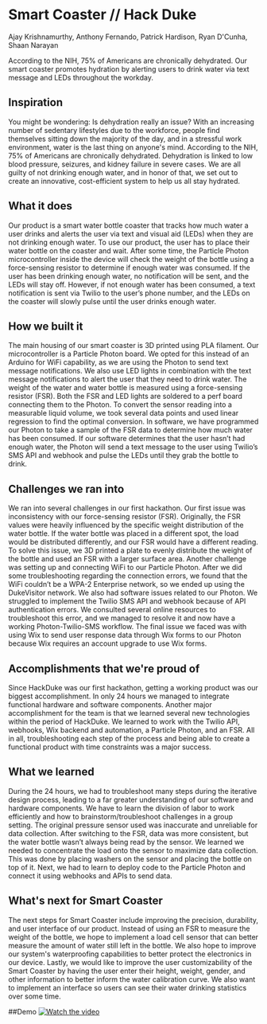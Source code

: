 # Smart Coaster // Hack Duke
Ajay Krishnamurthy, Anthony Fernando, Patrick Hardison, Ryan D'Cunha, Shaan Narayan

According to the NIH, 75% of Americans are chronically dehydrated. Our smart coaster promotes hydration by alerting users to drink water via text message and LEDs throughout the workday. 
 
## Inspiration
You might be wondering: Is dehydration really an issue? With an increasing number of sedentary lifestyles due to the workforce, people find themselves sitting down the majority of the day, and in a stressful work environment, water is the last thing on anyone's mind. According to the NIH, 75% of Americans are chronically dehydrated. Dehydration is linked to low blood pressure, seizures, and kidney failure in severe cases. We are all guilty of not drinking enough water, and in honor of that, we set out to create an innovative, cost-efficient system to help us all stay hydrated.

## What it does
Our product is a smart water bottle coaster that tracks how much water a user drinks and alerts the user via text and visual aid (LEDs) when they are not drinking enough water. To use our product, the user has to place their water bottle on the coaster and wait. After some time, the Particle Photon microcontroller inside the device will check the weight of the bottle using a force-sensing resistor to determine if enough water was consumed. If the user has been drinking enough water, no notification will be sent, and the LEDs will stay off. However, if not enough water has been consumed, a text notification is sent via Twilio to the user’s phone number, and the LEDs on the coaster will slowly pulse until the user drinks enough water.

## How we built it
The main housing of our smart coaster is 3D printed using PLA filament. Our microcontroller is a Particle Photon board. We opted for this instead of an Arduino for WiFi capability, as we are using the Photon to send text message notifications. We also use LED lights in combination with the text message notifications to alert the user that they need to drink water. The weight of the water and water bottle is measured using a force-sensing resistor (FSR).  Both the FSR and LED lights are soldered to a perf board connecting them to the Photon. To convert the sensor reading into a measurable liquid volume, we took several data points and used linear regression to find the optimal conversion. In software, we have programmed our Photon to take a sample of the FSR data to determine how much water has been consumed. If our software determines that the user hasn’t had enough water, the Photon will send a text message to the user using Twilio’s SMS API and webhook and pulse the LEDs until they grab the bottle to drink.

## Challenges we ran into
We ran into several challenges in our first hackathon. Our first issue was inconsistency with our force-sensing resistor (FSR). Originally, the FSR values were heavily influenced by the specific weight distribution of the water bottle. If the water bottle was placed in a different spot, the load would be distributed differently, and our FSR would have a different reading. To solve this issue, we 3D printed a plate to evenly distribute the weight of the bottle and used an FSR with a larger surface area. Another challenge was setting up and connecting WiFi to our Particle Photon. After we did some troubleshooting regarding the connection errors, we found that the WiFi couldn’t be a WPA-2 Enterprise network, so we ended up using the DukeVisitor network. We also had software issues related to our Photon. We struggled to implement the Twilio SMS API and webhook because of API authentication errors. We consulted several online resources to troubleshoot this error, and we managed to resolve it and now have a working Photon-Twilio-SMS workflow. The final issue we faced was with using Wix to send user response data through Wix forms to our Photon because Wix requires an account upgrade to use Wix forms.
 
## Accomplishments that we're proud of
Since HackDuke was our first hackathon, getting a working product was our biggest accomplishment. In only 24 hours we managed to integrate functional hardware and software components. Another major accomplishment for the team is that we learned several new technologies within the period of HackDuke. We learned to work with the Twilio API, webhooks, Wix backend and automation, a Particle Photon, and an FSR. All in all, troubleshooting each step of the process and being able to create a functional product with time constraints was a major success.

## What we learned
During the 24 hours, we had to troubleshoot many steps during the iterative design process, leading to a far greater understanding of our software and hardware components. We have to learn the division of labor to work efficiently and how to brainstorm/troubleshoot challenges in a group setting. The original pressure sensor used was inaccurate and unreliable for data collection. After switching to the FSR, data was more consistent, but the water bottle wasn’t always being read by the sensor. We learned we needed to concentrate the load onto the sensor to maximize data collection. This was done by placing washers on the sensor and placing the bottle on top of it. Next, we had to learn to deploy code to the Particle Photon and connect it using webhooks and APIs to send data. 

## What's next for Smart Coaster
The next steps for Smart Coaster include improving the precision, durability, and user interface of our product. Instead of using an FSR to measure the weight of the bottle, we hope to implement a load cell sensor that can better measure the amount of water still left in the bottle. We also hope to improve our system's waterproofing capabilities to better protect the electronics in our device. Lastly, we would like to improve the user customizability of the Smart Coaster by having the user enter their height, weight, gender, and other information to better inform the water calibration curve. We also want to implement an interface so users can see their water drinking statistics over some time.

##Demo
[![Watch the video](https://img.youtube.com/vi/L-6ZjFuQa9M/maxresdefault.jpg)](https://youtu.be/L-6ZjFuQa9M)
